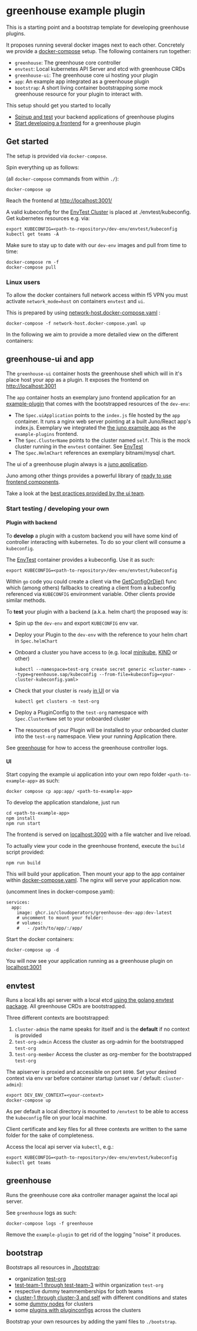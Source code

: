 # greenhouse example plugin

This is a starting point and a bootstrap template for developing greenhouse
plugins.

It proposes running several docker images next to each other. Concretely we provide a [docker-compose](docker-compose.yml) setup.
The following containers run together:

- `greenhouse`: The greenhouse core controller
- `envtest`: Local kubernetes API Server and etcd with greenhouse CRDs
- `greenhouse-ui`: The greenhouse core ui hosting your plugin
- `app`: An example app integrated as a greenhouse plugin
- `bootstrap`: A short living container bootstrapping some mock greenhouse resource for your plugin to interact with.

This setup should get you started to locally

- [Spinup and test](#plugin-with-backend) your backend applications of greenhouse plugins
- [Start developing a frontend](#ui) for a greenhouse plugin

## Get started

The setup is provided via `docker-compose`.

Spin everything up as follows:

(all `docker-compose` commands from within `./`):

```
docker-compose up
```

Reach the frontend at [http://localhost:3001/](http://localhost:3001/)

A valid kubeconfig for the [EnvTest Cluster](#envtest) is placed at ./envtest/kubeconfig.
Get kubernetes resources e.g. via:

```
export KUBECONFIG=<path-to-repository>/dev-env/envtest/kubeconfig
kubectl get teams -A
```

Make sure to stay up to date with our `dev-env` images and pull from time to time:

```
docker-compose rm -f
docker-compose pull
```

### Linux users

To allow the docker containers full network access within f5 VPN you must activate `network_mode=host` on containers `envtest` and `ui`.

This is prepared by using [network-host.docker-compose.yaml](./network-host.docker-compose.yml) :

```
docker-compose -f network-host.docker-compose.yaml up
```

In the following we aim to provide a more detailed view on the different containers:

## greenhouse-ui and app

The `greenhouse-ui` container hosts the greenhouse shell which will in it's place host your app as a plugin. It exposes the frontend on [http://localhost:3001](http://localhost:3001)

The `app` container hosts an exemplary juno frontend application for an [example-plugin](./bootstrap/example-plugin.yaml) that comes with the bootstrapped resources of the `dev-env`:

- The `Spec.uiApplication` points to the `index.js` file hosted by the `app` container. It runs a nginx web server pointing at a built Juno/React app's index.js. Exemplary we integrated the [the juno example app](https://github.com/sapcc/juno/tree/main/apps/exampleapp) as the `example-plugins` frontend.
- The `Spec.ClusterName` points to the cluster named `self`. This is the mock cluster running in the `envtest` container. See [EnvTest](#envtest)
- The `Spec.HelmChart` references an exemplary bitnami/mysql chart.

The ui of a greenhouse plugin always is a [juno application](https://github.com/sapcc/juno/blob/main/docs/build_and_host_app.md).

Juno among other things provides a powerful library of [ready to use frontend components](https://ui.juno.global.cloud.sap/?path=/story/components-badge--default).

Take a look at the [best practices provided by the ui team](https://ui-team.global.cloud.sap/docs/projects/juno/bestpractices/).

### Start testing / developing your own

#### Plugin with backend

To **develop** a plugin with a custom backend you will have some kind of controller interacting with kubernetes. To do so your client will consume a `kubeconfig`.

The [EnvTest](#envtest) container provides a kubeconfig. Use it as such:

```
export KUBECONFIG=<path-to-repository>/dev-env/envtest/kubeconfig
```

Within `go` code you could create a client via the [GetConfigOrDie()](https://pkg.go.dev/sigs.k8s.io/controller-runtime/pkg/client/config#GetConfigOrDie) func which (among others) fallbacks to creating a client from a kubeconfig referenced via `KUBECONFIG` environment variable. Other clients provide similar methods.

To **test** your plugin with a backend (a.k.a. helm chart) the proposed way is:

- Spin up the `dev-env` and export `KUBECONFIG` env var.
- Deploy your Plugin to the `dev-env` with the reference to your helm chart in `Spec.helmChart`
- Onboard a cluster you have access to (e.g. local [minikube](https://minikube.sigs.k8s.io/docs/start/), [KIND](https://kind.sigs.k8s.io/docs/user/quick-start/) or other)

  ```
  kubectl --namespace=test-org create secret generic <cluster-name> --type=greenhouse.sap/kubeconfig --from-file=kubeconfig=<your-cluster-kubeconfig.yaml>
  ```

- Check that your cluster is `ready` [in UI](<http://localhost:3001/?org=test-org&__s=(greenhouse:(a:greenhouse~Fmanagement),greenhouse~Fmanagement:(a:greenhouse~Fcluster~Fadmin))>) or via
  ```
  kubectl get clusters -n test-org
  ```
- Deploy a PluginConfig to the `test-org` namespace with `Spec.ClusterName` set to your onboarded cluster
- The resources of your Plugin will be installed to your onboarded cluster into the `test-org` namespace. View your running Application there.

See [greenhouse](#greenhouse) for how to access the greenhouse controller logs.

#### UI

Start copying the example ui application into your own repo folder `<path-to-example-app>` as such:

```
docker compose cp app:app/ <path-to-example-app>
```

To develop the application standalone, just run

```
cd <path-to-example-app>
npm install
npm run start
```

The frontend is served on [localhost:3000](http://localhost:3000) with a file watcher and live reload.

To actually view your code in the greenhouse frontend, execute the `build` script provided:

```
npm run build
```

This will build your application.
Then mount your app to the app container within [docker-compose.yaml](./docker-compose.yml). The nginx will serve your application now.

(uncomment lines in docker-compose.yaml):

```
services:
  app:
    image: ghcr.io/cloudoperators/greenhouse-dev-app:dev-latest
    # uncomment to mount your folder:
    # volumes:
    #   - /path/to/app/:/app/
```

Start the docker containers:

```
docker-compose up -d
```

You will now see your application running as a greenhouse plugin on [localhost:3001](http://localhost:3001)

## envtest

Runs a local k8s api server with a local etcd
[using the golang envtest package](https://pkg.go.dev/sigs.k8s.io/controller-runtime/pkg/envtest).
All greenhouse CRDs are bootstrapped.

Three different contexts are bootstrapped:

1. `cluster-admin` the name speaks for itself and is the **default** if no context is provided
2. `test-org-admin` Access the cluster as org-admin for the bootstrapped
   `test-org`
3. `test-org-member` Access the cluster as org-member for the bootstrapped
   `test-org`

The apiserver is proxied and accessible on port `8090`. Set your desired context via env var before container startup (unset var / default: `cluster-admin`):

```
export DEV_ENV_CONTEXT=<your-context>
docker-compose up
```

As per default a local directory is mounted to `/envtest` to be able to access
the `kubeconfig` file on your local machine.

Client certificate and key files for all three contexts are written to the same folder for the sake of completeness.

Access the local api server via `kubectl`, e.g.:

```
export KUBECONFIG=<path-to-repository>/dev-env/envtest/kubeconfig
kubectl get teams
```

## greenhouse

Runs the greenhouse core aka controller manager against the local api server.

See `greenhouse` logs as such:

```
docker-compose logs -f greenhouse
```

Remove the `example-plugin` to get rid of the logging "noise" it produces.

## bootstrap

Bootstraps all resources in [./bootstrap](./bootstrap):

- organization [test-org](./bootstrap/test-org.yaml)
- [test-team-1 through test-team-3](./bootstrap/teams.yaml) within organization `test-org`
- respective dummy teammemberships for both teams
- [cluster-1 through cluster-3 and self](./bootstrap/clusters.yaml) with different conditions and states
- some [dummy nodes](./bootstrap/nodes.yaml) for clusters
- some [plugins with pluginconfigs](./bootstrap/plugins.yamls) across the clusters

Bootstrap your own resources by adding the yaml files to `./bootstrap`.
